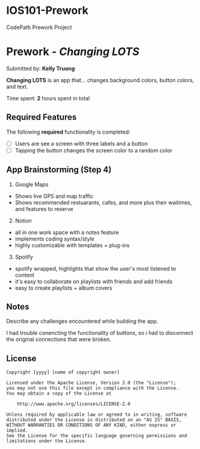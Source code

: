 # IOS101-Prework
CodePath Prework Project

# Prework - *Changing LOTS*

Submitted by: **Kelly Truong**

**Changing LOTS** is an app that... changes background colors, button colors, and text.

Time spent: **2** hours spent in total

## Required Features

The following **required** functionality is completed:

- [ ] Users are see a screen with three labels and a button
- [ ] Tapping the button changes the screen color to a random color

## App Brainstorming (Step 4)

1. Google Maps
- Shows live GPS and map traffic
- Shows recommended restuarants, cafes, and more plus their waitimes, and features to reserve

2. Notion
- all in one work space with a notes feature
- implements coding syntax/style
- highly customizable with templates + plug-ins

3. Spotify
- spotify wrapped, highlights that show the user's most listened to content
- it's easy to collaborate on playlists with friends and add friends
- easy to create playlists + album covers


## Notes

Describe any challenges encountered while building the app.

I had trouble conencting the functionality of buttons, so i had to disconnect the original 
connections that were broken. 

## License

    Copyright [yyyy] [name of copyright owner]

    Licensed under the Apache License, Version 2.0 (the "License");
    you may not use this file except in compliance with the License.
    You may obtain a copy of the License at

        http://www.apache.org/licenses/LICENSE-2.0

    Unless required by applicable law or agreed to in writing, software
    distributed under the License is distributed on an "AS IS" BASIS,
    WITHOUT WARRANTIES OR CONDITIONS OF ANY KIND, either express or implied.
    See the License for the specific language governing permissions and
    limitations under the License.



 
